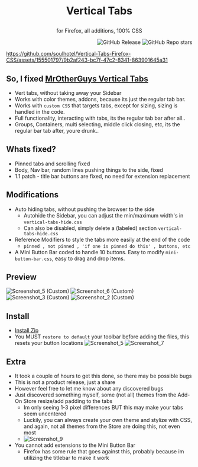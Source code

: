 # <p align="center"> Vertical Tabs </p>
<p align="center">for Firefox, all additions, 100% CSS</p>
<div align="right">  

![GitHub Release](https://img.shields.io/github/v/release/soulhotel/Vertical-Tabs-Firefox-CSS?style=for-the-badge)
![GitHub Repo stars](https://img.shields.io/github/stars/soulhotel/Vertical-Tabs-Firefox-CSS?style=for-the-badge)
</div>

https://github.com/soulhotel/Vertical-Tabs-Firefox-CSS/assets/155501797/9b2af243-bc7f-47c2-8341-863901645a31

## So, I fixed [MrOtherGuys Vertical Tabs](https://github.com/MrOtherGuy/firefox-csshacks) 
- Vert tabs, without taking away your Sidebar
- Works with color themes, addons, because its just the regular tab bar.
- Works with `custom CSS` that targets tabs, except for sizing, sizing is handled in the code.
- Full functionality, interacting with tabs, its the regular tab bar after all..
- Groups, Containers, multi selecting, middle click closing, etc, its the regular bar tab after, youre drunk..

## Whats fixed?
- Pinned tabs and scrolling fixed
- Body, Nav bar, random lines pushing things to the side, fixed
- 1.1 patch - title bar buttons are fixed, no need for extension replacement

## Modifications
- Auto hiding tabs, without pushing the browser to the side
  - Autohide the Sidebar, you can adjust the min/maximum width's in `vertical-tabs-hide.css`
  - Can also be disabled, simply delete a (labeled) section `vertical-tabs-hide.css`
- Reference Modifiers to style the tabs more easily at the end of the code
  - `pinned , not pinned , 'if one is pinned do this' , buttons, etc`
- A Mini Button Bar coded to handle 10 buttons. Easy to modify `mini-button-bar.css`, easy to drag and drop items.

## Preview
![Screenshot_5 (Custom)](https://github.com/soulhotel/Vertical-Tabs-Firefox-CSS/assets/155501797/7ef945dc-e3c3-4685-ba4d-dcb45179b85e)
![Screenshot_6 (Custom)](https://github.com/soulhotel/Vertical-Tabs-Firefox-CSS/assets/155501797/32fe3a22-d832-477c-83a6-9e28a7990519)
![Screenshot_3 (Custom)](https://github.com/soulhotel/Vertical-Tabs-Firefox-CSS/assets/155501797/abb15550-39e0-4f77-9339-21f73ee09be1)
![Screenshot_2 (Custom)](https://github.com/soulhotel/Vertical-Tabs-Firefox-CSS/assets/155501797/d69ff0a0-48bc-4dc8-b0b3-a8ff23488292)

## Install
- [Install Zip](https://github.com/soulhotel/Vertical-Tabs-Firefox-CSS/releases/tag/verttab)
- You MUST `restore to default` your toolbar before adding the files, this resets your button locations
![Screenshot_5](https://github.com/soulhotel/Vertical-Tabs-Firefox-CSS/assets/155501797/02aa4ab1-466c-4e23-9d45-36d47d5f32b5)
![Screenshot_7](https://github.com/soulhotel/Vertical-Tabs-Firefox-CSS/assets/155501797/c7eb12a0-9703-4d59-a044-73ab54146e15)

## Extra
- It took a couple of hours to get this done, so there may be possible bugs
- This is not a product release, just a share
- However feel free to let me know about any discovered bugs
- Just discovered something myself, some (not all) themes from the Add-On Store resize/add padding to the tabs
  - Im only seeing 1-3 pixel differences BUT this may make your tabs seem uncentered
  - Luckily, you can always create your own theme and stylize with CSS, and again, not all themes from the Store are doing this, not even most
  - ![Screenshot_9](https://github.com/soulhotel/Vertical-Tabs-Firefox-CSS/assets/155501797/d60eba42-708d-492e-a58d-87571a661782)
- You cannot add extensions to the Mini Button Bar
   - Firefox has some rule that goes against this, probably because im utilizing the titlebar to make it work
